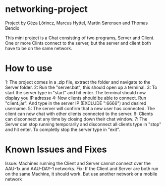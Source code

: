 # networking-project
Project by Géza Lőrincz, Marcus Hyttel, Martin Sørensen and Thomas Bendix

This mini project is a Chat consisting of two programs, Server and Client. 
One or more Clints connect to the server, but the server and client both have to be on the same network.

# How to use
1: The project comes in a .zip file, extract the folder and navigate to the Server folder.
2: Run the "server.bat", this should open up a terminal.
3: To start the server type in "start" and hit enter. The terminal should now display you IP adresse
4: Now clients should be able to connect. Run "client.jar". And type in the server IP (EXCLUDE ":6666") and desired username.
5: The server will confirm that a new user has connected. The client can now chat with other clients connected to the server.
6: Clients can disconnect at any time by closing down their chat window. 
7: The Server can stop running temporarily and disconnect all clients type in "stop" and hit enter. To completly stop the server type in "exit".

# Known Issues and Fixes
Issue: Machines running the Client and Server cannot connect over the AAU-1x and AAU-DAY-1 networks.
Fix: If the Client and Server are both run on the same Machine, it should work. But use another network or a mobile network
